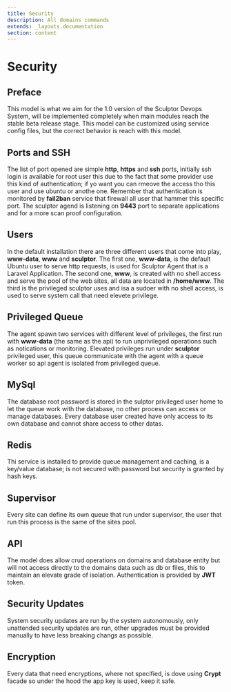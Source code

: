 ```yaml
---
title: Security
description: All domains commands
extends: _layouts.documentation
section: content
---
```


# Security

## Preface
This model is what we aim for the 1.0 version of the Sculptor Devops System, will be implemented completely when main modules reach the stable beta release stage. This model can be customized using service config files, but the correct behavior is reach with this model.

## Ports and SSH
The list of port opened are simple **http**, **https** and **ssh** ports, initially ssh login is available for root user this due to the fact that some provider use this kind of authentication; if yo want you can rmeove the access tho this user and use ubuntu or anothe one. Remember that authentication is monitored by **fail2ban** service that firewall all user that hammer this specific port. The sculptor agend is listening on **9443** port to separate applications and for a more scan proof configuration.


## Users
In the default installation there are three different users that come into play, **www-data**, **www** and **sculptor**. The first one, **www-data**, is the default Ubuntu user to serve http requests, is used for Sculptor Agent that is a Laravel Application. The second one, **www**, is created with no shell access and serve the pool of the web sites, all data are located in **/home/www**. The third is the privileged sculptor uses and isa a sudoer with no shell access, is used to serve system call that need elevete privilege.

## Privileged Queue
The agent spawn two services with different level of privileges, the first run with **www-data** (the same as the api) to run unprivileged operations such as notications or monitoring. Elevated privileges run under **sculptor** privileged user, this queue communicate with the agent with a queue worker so api agent is isolated from privileged queue.

## MySql
The database root password is stored in the sulptor privileged user home to let the queue work with the database, no other process can access or manage databases. Every database user created have only access to its own database and cannot share access to other datas.

## Redis
Thi service is installed to provide queue management and caching, is a key/value database; is not secured with password but security is granted by hash keys.

## Supervisor
Every site can define its own queue that run under supervisor, the user that run this process is the same of the sites pool.

## API
The model does allow crud operations on domains and database entity but will not access directly to the domains data such as db or files, this to maintain an elevate grade of isolation. Authentication is provided by **JWT** token.

## Security Updates
System security updates are run by the system autonomously, only unattended security updates are run, other upgrades must be provided manually to have less breaking changs as possible.

## Encryption
Every data that need encryptions, where not specified, is dove using **Crypt** facade so under the hood the app key is used, keep it safe.
